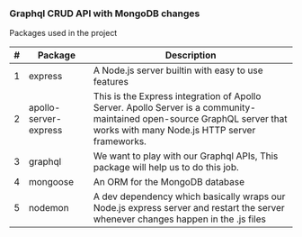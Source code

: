 ### Graphql CRUD API with MongoDB changes

Packages used in the project

| # | Package               | Description                                                                                                                                                               |
|---|-----------------------|---------------------------------------------------------------------------------------------------------------------------------------------------------------------------|
| 1 | express               | A Node.js server builtin with easy to use features                                                                                                                        |
| 2 | apollo-server-express | This is the Express integration of Apollo Server. Apollo Server is a community-maintained open-source GraphQL server that works with many Node.js HTTP server frameworks. |
| 3 | graphql               | We want to play with our Graphql APIs, This package will help us to do this job.                                                                                          |
| 4 | mongoose              | An ORM for the MongoDB database                                                                                                                                           |
| 5 | nodemon               | A dev dependency which basically wraps our Node.js express server and restart the server whenever changes happen in the .js files                                         |